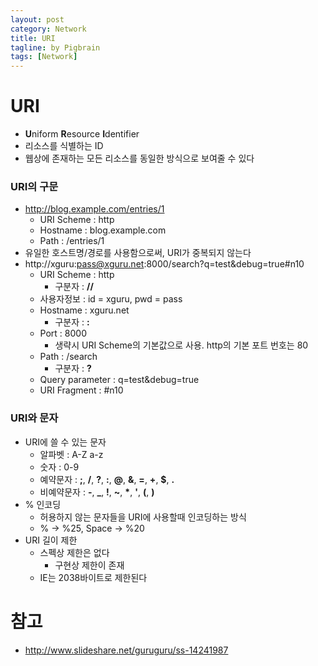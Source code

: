 ```yaml
---
layout: post
category: Network
title: URI
tagline: by Pigbrain
tags: [Network]
---
```


<!--more-->

# URI
* **U**niform **R**esource **I**dentifier  
* 리소스를 식별하는 ID  
* 웹상에 존재하는 모든 리소스를 동일한 방식으로 보여줄 수 있다  
  
### URI의 구문  
* http://blog.example.com/entries/1
	* URI Scheme : http  
	* Hostname : blog.example.com  
	* Path : /entries/1  
* 유일한 호스트명/경로를 사용함으로써, URI가 중복되지 않는다  
* http://xguru:pass@xguru.net:8000/search?q=test&debug=true#n10  
	* URI Scheme : http  
		* 구분자 : **//**  
	* 사용자정보 : id = xguru, pwd = pass  
	* Hostname : xguru.net  
		* 구분자 : **:**  
	* Port : 8000  
		* 생략시 URI Scheme의 기본값으로 사용. http의 기본 포트 번호는 80  
	* Path : /search  
		* 구분자 : **?**  
	* Query parameter : q=test&debug=true  
	* URI Fragment : #n10
  
### URI와 문자  
* URI에 쓸 수 있는 문자  
	* 알파벳 : A-Z a-z  
	* 숫자 : 0-9  
	* 예약문자 : **;**, **/**, **?**, **:**, **@**, **&**, **=**, **+**, **$**, **.**  
	* 비예약문자 : **-**, **_**, **!**, **~**, **\***, **'**, **(**, **)**  
* % 인코딩  
	* 허용하지 않는 문자들을 URI에 사용할때 인코딩하는 방식  
	* % -> %25, Space -> %20  
* URI 길이 제한  
	* 스펙상 제한은 없다  
		* 구현상 제한이 존재  
	* IE는 2038바이트로 제한된다  

# 참고 
* http://www.slideshare.net/guruguru/ss-14241987  